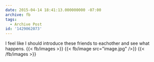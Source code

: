 ```yaml
---
date: 2015-04-14 18:41:13.000000000 -07:00
archive: fb
tags: 
  - Archive Post
id: '1429062073'
---
```


I feel like I should introduce these friends to eachother and see what happens.
{{< fb/images >}}
{{< fb/image src="image.jpg" />}}
{{< /fb/images >}}
